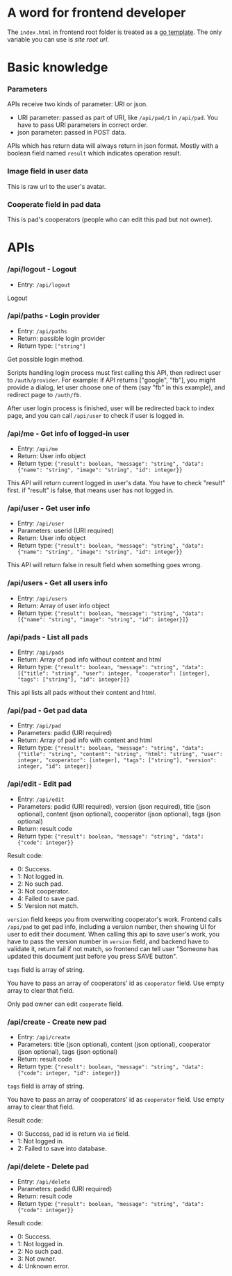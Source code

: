 # A word for frontend developer

The `index.html` in frontend root folder is treated as a [go template](http://golang.org/pkg/text/template/#pkg-overview). The only variable you can use is *site root url*.

# Basic knowledge

### Parameters
APIs receive two kinds of parameter: URI or json.

- URI parameter: passed as part of URI, like `/api/pad/1` in `/api/pad`. You have to pass URI parameters in correct order.
- json parameter: passed in POST data.

APIs which has return data will always return in json format. Mostly with a boolean field named `result` which indicates operation result.

### Image field in user data
This is raw url to the user's avatar.

### Cooperate field in pad data
This is pad's cooperators (people who can edit this pad but not owner).

# APIs

### /api/logout - Logout

- Entry: `/api/logout`

Logout

### /api/paths - Login provider

- Entry: `/api/paths`
- Return: passible login provider
- Return type: `["string"]`

Get possible login method.

Scripts handling login process must first calling this API, then redirect user to `/auth/provider`. For example: if API returns ["google", "fb"], you might provide a dialog, let user choose one of them (say "fb" in this example), and redirect page to `/auth/fb`.

After user login process is finished, user will be redirected back to index page, and you can call `/api/user`  to check if user is logged in.

### /api/me - Get info of logged-in user

- Entry: `/api/me`
- Return: User info object
- Return type: `{"result": boolean, "message": "string", "data": {"name": "string", "image": "string", "id": integer}}`

This API will return current logged in user's data.
You have to check "result" first. if "result" is false, that means user has not logged in.

### /api/user - Get user info

- Entry: `/api/user`
- Parameters: userid (URI required)
- Return: User info object
- Return type: `{"result": boolean, "message": "string", "data": {"name": "string", "image": "string", "id": integer}}`

This API will return false in result field when something goes wrong.

### /api/users - Get all users info

- Entry: `/api/users`
- Return: Array of user info object
- Return type: `{"result": boolean, "message": "string", "data": [{"name": "string", "image": "string", "id": integer}]}`

### /api/pads - List all pads

- Entry: `/api/pads`
- Return: Array of pad info without content and html
- Return type: `{"result": boolean, "message": "string", "data": [{"title": "string", "user": integer, "cooperator": [integer], "tags": ["string"], "id": integer}]}`

This api lists all pads without their content and html.

### /api/pad - Get pad data

- Entry: `/api/pad`
- Parameters: padid (URI required)
- Return: Array of pad info with content and html
- Return type: `{"result": boolean, "message": "string", "data": {"title": "string", "content": "string", "html": "string", "user": integer, "cooperator": [integer], "tags": ["string"], "version": integer, "id": integer}}`

### /api/edit - Edit pad

- Entry: `/api/edit`
- Parameters: padid (URI required), version (json required), title (json optional), content (json optional), cooperator (json optional), tags (json optional)
- Return: result code
- Return type: `{"result": boolean, "message": "string", "data": {"code": integer}}`

Result code:
- 0: Success.
- 1: Not logged in.
- 2: No such pad.
- 3: Not cooperator.
- 4: Failed to save pad.
- 5: Version not match.

`version` field keeps you from overwriting cooperator's work. Frontend calls `/api/pad` to get pad info, including a version number, then showing UI for user to edit their document. When calling this api to save user's work, you have to pass the version number in `version` field, and backend have to validate it, return fail if not match, so frontend can tell user "Someone has updated this document just before you press SAVE button".

`tags` field is array of string.

You have to pass an array of cooperators' id as `cooperator` field. Use empty array to clear that field.

Only pad owner can edit `cooperate` field.

### /api/create - Create new pad
- Entry: `/api/create`
- Parameters: title (json optional), content (json optional), cooperator (json optional), tags (json optional)
- Return: result code
- Return type: `{"result": boolean, "message": "string", "data": {"code": integer, "id": integer}}`

`tags` field is array of string.

You have to pass an array of cooperators' id as `cooperator` field. Use empty array to clear that field.

Result code:
- 0: Success, pad id is return via `id` field.
- 1: Not logged in.
- 2: Failed to save into database.

### /api/delete - Delete pad
- Entry: `/api/delete`
- Parameters: padid (URI required)
- Return: result code
- Return type: `{"result": boolean, "message": "string", "data": {"code": integer}}`

Result code:
- 0: Success.
- 1: Not logged in.
- 2: No such pad.
- 3: Not owner.
- 4: Unknown error.
